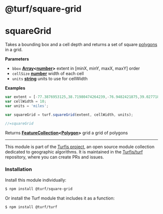# @turf/square-grid

# squareGrid

Takes a bounding box and a cell depth and returns a set of square [polygons](http://geojson.org/geojson-spec.html#polygon) in a grid.

**Parameters**

-   `bbox` **[Array](https://developer.mozilla.org/en-US/docs/Web/JavaScript/Reference/Global_Objects/Array)&lt;[number](https://developer.mozilla.org/en-US/docs/Web/JavaScript/Reference/Global_Objects/Number)>** extent in [minX, minY, maxX, maxY] order
-   `cellSize` **[number](https://developer.mozilla.org/en-US/docs/Web/JavaScript/Reference/Global_Objects/Number)** width of each cell
-   `units` **[string](https://developer.mozilla.org/en-US/docs/Web/JavaScript/Reference/Global_Objects/String)** units to use for cellWidth

**Examples**

```javascript
var extent = [-77.3876953125,38.71980474264239,-76.9482421875,39.027718840211605];
var cellWidth = 10;
var units = 'miles';

var squareGrid = turf.squareGrid(extent, cellWidth, units);

//=squareGrid
```

Returns **[FeatureCollection](http://geojson.org/geojson-spec.html#featurecollection)&lt;[Polygon](http://geojson.org/geojson-spec.html#polygon)>** grid a grid of polygons

---

This module is part of the [Turfjs project](http://turfjs.org/), an open source
module collection dedicated to geographic algorithms. It is maintained in the
[Turfjs/turf](https://github.com/Turfjs/turf) repository, where you can create
PRs and issues.

### Installation

Install this module individually:

```sh
$ npm install @turf/square-grid
```

Or install the Turf module that includes it as a function:

```sh
$ npm install @turf/turf
```
